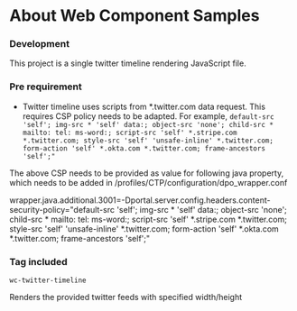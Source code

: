 # About Web Component Samples


### Development 
This project is a single twitter timeline rendering JavaScript file.

### Pre requirement

* Twitter timeline uses scripts from *.twitter.com data request. This requires CSP policy needs to be adapted. For example,
  `default-src 'self'; img-src * 'self' data:; object-src 'none'; child-src * mailto: tel: ms-word:; script-src 'self' *.stripe.com *.twitter.com; style-src 'self' 'unsafe-inline' *.twitter.com; form-action 'self' *.okta.com *.twitter.com; frame-ancestors 'self';"`

The above CSP needs to be provided as value for following java property, which needs to be added in /profiles/CTP/configuration/dpo_wrapper.conf

wrapper.java.additional.3001=-Dportal.server.config.headers.content-security-policy="default-src 'self'; img-src * 'self' data:; object-src 'none'; child-src * mailto: tel: ms-word:; script-src 'self' *.stripe.com *.twitter.com; style-src 'self' 'unsafe-inline' *.twitter.com; form-action 'self' *.okta.com *.twitter.com; frame-ancestors 'self';"

### Tag included

`wc-twitter-timeline` 

Renders the provided twitter feeds with specified width/height 

